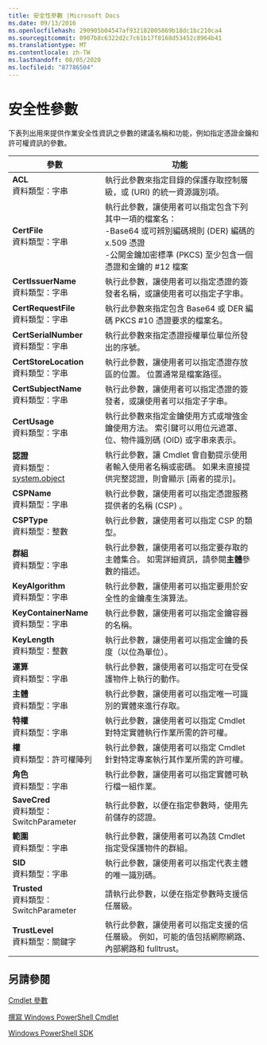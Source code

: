 ```yaml
---
title: 安全性參數 |Microsoft Docs
ms.date: 09/13/2016
ms.openlocfilehash: 290905b04547af932182005869b18dc1bc210ca4
ms.sourcegitcommit: 0907b8c6322d2c7c61b17f8168d53452c8964b41
ms.translationtype: MT
ms.contentlocale: zh-TW
ms.lasthandoff: 08/05/2020
ms.locfileid: "87786504"
---
```

# <a name="security-parameters"></a>安全性參數

下表列出用來提供作業安全性資訊之參數的建議名稱和功能，例如指定憑證金鑰和許可權資訊的參數。

|參數|功能|
|---|---|
|**ACL**<br>資料類型：字串|執行此參數來指定目錄的保護存取控制層級，或 (URI) 的統一資源識別項。|
|**CertFile**<br>資料類型：字串|執行此參數，讓使用者可以指定包含下列其中一項的檔案名：<br>-Base64 或可辨別編碼規則 (DER) 編碼的 x.509 憑證<br>-公開金鑰加密標準 (PKCS) 至少包含一個憑證和金鑰的 #12 檔案|
|**CertIssuerName**<br>資料類型：字串|執行此參數，讓使用者可以指定憑證的簽發者名稱，或讓使用者可以指定子字串。|
|**CertRequestFile**<br>資料類型：字串|執行此參數來指定包含 Base64 或 DER 編碼 PKCS #10 憑證要求的檔案名。|
|**CertSerialNumber**<br>資料類型：字串|執行此參數來指定憑證授權單位單位所發出的序號。|
|**CertStoreLocation**<br>資料類型：字串|執行此參數，讓使用者可以指定憑證存放區的位置。 位置通常是檔案路徑。|
|**CertSubjectName**<br>資料類型：字串|執行此參數，讓使用者可以指定憑證的簽發者，或讓使用者可以指定子字串。|
|**CertUsage**<br>資料類型：字串|執行此參數來指定金鑰使用方式或增強金鑰使用方法。 索引鍵可以用位元遮罩、位、物件識別碼 (OID) 或字串來表示。|
|**認證**<br>資料類型： [system.object](/dotnet/api/System.Management.Automation.PSCredential)|執行此參數，讓 Cmdlet 會自動提示使用者輸入使用者名稱或密碼。 如果未直接提供完整認證，則會顯示 [兩者的提示]。|
|**CSPName**<br>資料類型：字串|執行此參數，讓使用者可以指定憑證服務提供者的名稱 (CSP) 。|
|**CSPType**<br>資料類型：整數|執行此參數，讓使用者可以指定 CSP 的類型。|
|**群組**<br>資料類型：字串|執行此參數，讓使用者可以指定要存取的主體集合。 如需詳細資訊，請參閱**主體**參數的描述。|
|**KeyAlgorithm**<br>資料類型：字串|執行此參數，讓使用者可以指定要用於安全性的金鑰產生演算法。|
|**KeyContainerName**<br>資料類型：字串|執行此參數，讓使用者可以指定金鑰容器的名稱。|
|**KeyLength**<br>資料類型：整數|執行此參數，讓使用者可以指定金鑰的長度（以位為單位）。|
|**運算**<br>資料類型：字串|執行此參數，讓使用者可以指定可在受保護物件上執行的動作。|
|**主體**<br>資料類型：字串|執行此參數，讓使用者可以指定唯一可識別的實體來進行存取。|
|**特權**<br>資料類型：字串|執行此參數，讓使用者可以指定 Cmdlet 對特定實體執行作業所需的許可權。|
|**權**<br>資料類型：許可權陣列|執行此參數，讓使用者可以指定 Cmdlet 針對特定專案執行其作業所需的許可權。|
|**角色**<br>資料類型：字串|執行此參數，讓使用者可以指定實體可執行檔一組作業。|
|**SaveCred**<br>資料類型： SwitchParameter|執行此參數，以便在指定參數時，使用先前儲存的認證。|
|**範圍**<br>資料類型：字串|執行此參數，讓使用者可以為該 Cmdlet 指定受保護物件的群組。|
|**SID**<br>資料類型：字串|執行此參數，讓使用者可以指定代表主體的唯一識別碼。|
|**Trusted**<br>資料類型： SwitchParameter|請執行此參數，以便在指定參數時支援信任層級。|
|**TrustLevel**<br>資料類型：關鍵字|執行此參數，讓使用者可以指定支援的信任層級。 例如，可能的值包括網際網路、內部網路和 fulltrust。|

## <a name="see-also"></a>另請參閱

[Cmdlet 參數](./cmdlet-parameters.md)

[撰寫 Windows PowerShell Cmdlet](./writing-a-windows-powershell-cmdlet.md)

[Windows PowerShell SDK](../windows-powershell-reference.md)
